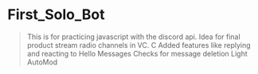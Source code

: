 # First_Solo_Bot
>This is for practicing javascript with the discord api. 
>Idea for final product stream radio channels in VC.
>C
>Added features like replying and reacting to Hello Messages
>Checks for message deletion
>Light AutoMod

